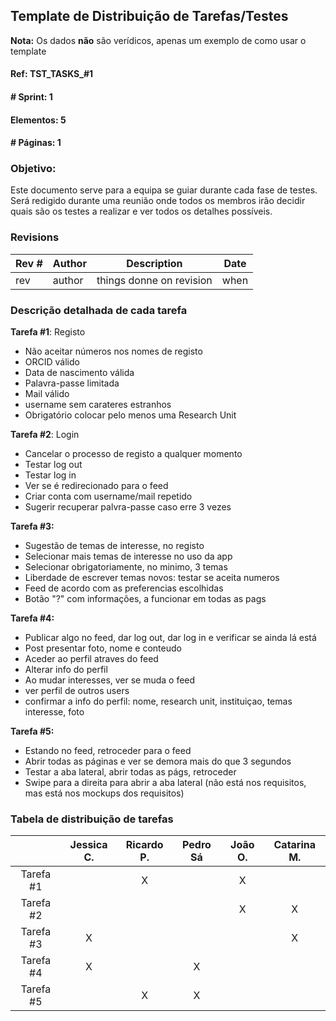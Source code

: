 ## Template de Distribuição de Tarefas/Testes
**Nota:** Os dados **não** são verídicos, apenas um exemplo de como usar o template

#### Ref: TST_TASKS_#1

#### # Sprint: 1

#### Elementos: 5

#### # Páginas: 1

### Objetivo:
Este documento serve para a equipa se guiar durante cada fase de testes. Será redigido durante uma reunião onde todos os membros irão decidir quais são os testes a realizar e ver todos os detalhes possíveis.

### Revisions

Rev # | Author | Description | Date
--- | --- | --- | ---
rev | author | things donne on revision | when


### Descrição detalhada de cada tarefa
**Tarefa #1**: Registo

 - Não aceitar números nos nomes de registo
 - ORCID válido
 - Data de nascimento válida
 - Palavra-passe limitada
 - Mail válido
 - username sem carateres estranhos
 - Obrigatório colocar pelo menos uma Research Unit

**Tarefa #2**: Login

 - Cancelar o processo de registo a qualquer momento
 - Testar log out
 - Testar log in
 - Ver se é redirecionado para o feed
 - Criar conta com username/mail repetido
 - Sugerir recuperar palvra-passe caso erre 3 vezes

**Tarefa #3:**

- Sugestão de temas de interesse, no registo
- Selecionar mais temas de interesse no uso da app
- Selecionar obrigatoriamente, no minimo, 3 temas
- Liberdade de escrever temas novos: testar se aceita numeros
- Feed de acordo com as preferencias escolhidas
- Botão "?" com informações, a funcionar em todas as pags

**Tarefa #4:**

- Publicar algo no feed, dar log out, dar log in e verificar se ainda lá está
- Post presentar foto, nome e conteudo
- Aceder ao perfil atraves do feed
- Alterar info do perfil
- Ao mudar interesses, ver se muda o feed
- ver perfil de outros users
- confirmar a info do perfil: nome, research unit, instituiçao, temas interesse, foto

**Tarefa #5:**

- Estando no feed, retroceder para o feed
- Abrir todas as páginas e ver se demora mais do que 3 segundos
- Testar a aba lateral, abrir todas as págs, retroceder
- Swipe para a direita para abrir a aba lateral (não está nos requisitos, mas está nos mockups dos requisitos)

### Tabela de distribuição de tarefas

|           | Jessica C. | Ricardo P. | Pedro Sá | João O. | Catarina M. |
| :-------: | :---------: | :---------: | :-----: | :-----: | :-----: |
| Tarefa #1 |             |      X      |         |    X    |         |
| Tarefa #2 |             |             |         |    X    |     X   |
| Tarefa #3 |       X     |             |         |         |    X    |
| Tarefa #4 |       X     |             |    X    |         |         |
| Tarefa #5 |             |      X      |    X    |         |         |

